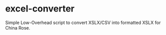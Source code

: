 # excel-converter
Simple Low-Overhead script to convert XSLX/CSV into formatted XSLX for China Rose.
